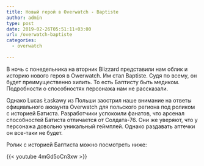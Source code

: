 ```yaml
---
title: Новый герой в Overwatch - Baptiste 
author: admin
type: post
date: 2019-02-26T05:51:11+03:00
url: /overwatch-baptiste
categories:
  - overwatch
             
---
```


В ночь с понедельника на вторник Blizzard представили нам облик и историю нового героя в Owerwatch. Им стал Baptiste. Судя по всему, он будет преимущественно хилить. То есть Баптисту быть медиком. Подробности о способностях персонажа нам не рассказали.

Однако Lucas Łaskawy из Польши заострил наше внимание на ответы официального аккаунта Overwatch для польского региона под роликом с историей Батиста. Разработчики успокоили фанатов, что арсенал способностей Батиста отличается от Солдата-76. Они же уверяют, что у персонажа довольно уникальный геймплей. Однако раздавать аптечки он все-таки не будет.

Ролик с историей Баптиста можно посмотреть ниже:

{{< youtube 4mGd5oCn3xw >}}